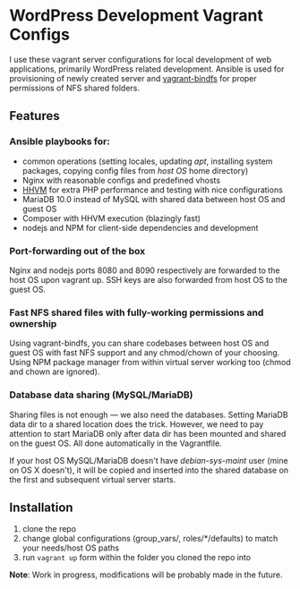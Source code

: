 # WordPress Development Vagrant Configs

I use these vagrant server configurations for local development of web applications, primarily WordPress related development. Ansible is used for provisioning of newly created server and [vagrant-bindfs](gael-ian/vagrant-bindfs) for proper permissions of NFS shared folders.

## Features

### Ansible playbooks for:
- common operations (setting locales, updating *apt*, installing system packages, copying config files from *host OS* home directory)
- Nginx with reasonable configs and predefined vhosts
- [HHVM](http://hhvm.com/) for extra PHP performance and testing with nice configurations
- MariaDB 10.0 instead of MySQL with shared data between host OS and guest OS
- Composer with HHVM execution (blazingly fast)
- nodejs and NPM for client-side dependencies and development

### Port-forwarding out of the box

Nginx and nodejs ports 8080 and 8090 respectively are forwarded to the host OS upon vagrant up. SSH keys are also forwarded from host OS to the guest OS.

### Fast NFS shared files with fully-working permissions and ownership

Using vagrant-bindfs, you can share codebases between host OS and guest OS with fast NFS support and any chmod/chown of your choosing. Using NPM package manager from within virtual server working too (chmod and chown are ignored).

### Database data sharing (MySQL/MariaDB)

Sharing files is not enough — we also need the databases. Setting MariaDB data dir to a shared location does the trick. However, we need to pay attention to start MariaDB only after data dir has been mounted and shared on the guest OS. All done automatically in the Vagrantfile.

If your host OS MySQL/MariaDB doesn't have *debian-sys-maint* user (mine on OS X doesn't), it will be copied and inserted into the shared database on the first and subsequent virtual server starts. 

## Installation

1. clone the repo
2. change global configurations (group_vars/, roles/*/defaults) to match your needs/host OS paths
3. run `vagrant up` form within the folder you cloned the repo into

**Note**: Work in progress, modifications will be probably made in the future.
